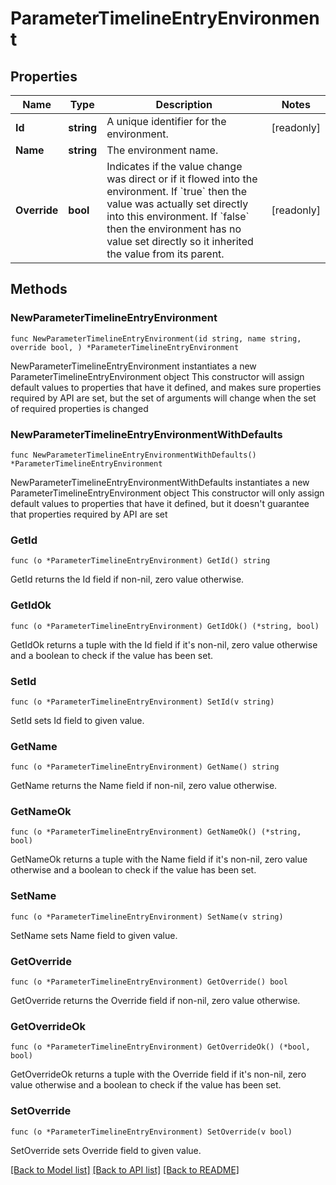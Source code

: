# ParameterTimelineEntryEnvironment

## Properties

Name | Type | Description | Notes
------------ | ------------- | ------------- | -------------
**Id** | **string** | A unique identifier for the environment. | [readonly] 
**Name** | **string** | The environment name. | 
**Override** | **bool** | Indicates if the value change was direct or if it flowed into the environment. If &#x60;true&#x60; then the value was actually set directly into this environment. If &#x60;false&#x60; then the environment has no value set directly so it inherited the value from its parent. | [readonly] 

## Methods

### NewParameterTimelineEntryEnvironment

`func NewParameterTimelineEntryEnvironment(id string, name string, override bool, ) *ParameterTimelineEntryEnvironment`

NewParameterTimelineEntryEnvironment instantiates a new ParameterTimelineEntryEnvironment object
This constructor will assign default values to properties that have it defined,
and makes sure properties required by API are set, but the set of arguments
will change when the set of required properties is changed

### NewParameterTimelineEntryEnvironmentWithDefaults

`func NewParameterTimelineEntryEnvironmentWithDefaults() *ParameterTimelineEntryEnvironment`

NewParameterTimelineEntryEnvironmentWithDefaults instantiates a new ParameterTimelineEntryEnvironment object
This constructor will only assign default values to properties that have it defined,
but it doesn't guarantee that properties required by API are set

### GetId

`func (o *ParameterTimelineEntryEnvironment) GetId() string`

GetId returns the Id field if non-nil, zero value otherwise.

### GetIdOk

`func (o *ParameterTimelineEntryEnvironment) GetIdOk() (*string, bool)`

GetIdOk returns a tuple with the Id field if it's non-nil, zero value otherwise
and a boolean to check if the value has been set.

### SetId

`func (o *ParameterTimelineEntryEnvironment) SetId(v string)`

SetId sets Id field to given value.


### GetName

`func (o *ParameterTimelineEntryEnvironment) GetName() string`

GetName returns the Name field if non-nil, zero value otherwise.

### GetNameOk

`func (o *ParameterTimelineEntryEnvironment) GetNameOk() (*string, bool)`

GetNameOk returns a tuple with the Name field if it's non-nil, zero value otherwise
and a boolean to check if the value has been set.

### SetName

`func (o *ParameterTimelineEntryEnvironment) SetName(v string)`

SetName sets Name field to given value.


### GetOverride

`func (o *ParameterTimelineEntryEnvironment) GetOverride() bool`

GetOverride returns the Override field if non-nil, zero value otherwise.

### GetOverrideOk

`func (o *ParameterTimelineEntryEnvironment) GetOverrideOk() (*bool, bool)`

GetOverrideOk returns a tuple with the Override field if it's non-nil, zero value otherwise
and a boolean to check if the value has been set.

### SetOverride

`func (o *ParameterTimelineEntryEnvironment) SetOverride(v bool)`

SetOverride sets Override field to given value.



[[Back to Model list]](../README.md#documentation-for-models) [[Back to API list]](../README.md#documentation-for-api-endpoints) [[Back to README]](../README.md)


